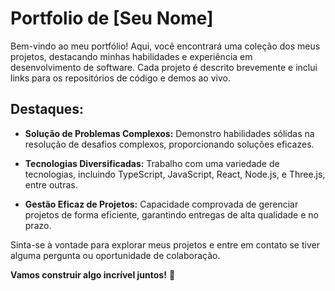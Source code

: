 # Portfolio de [Seu Nome]

Bem-vindo ao meu portfólio! Aqui, você encontrará uma coleção dos meus projetos, destacando minhas habilidades e experiência em desenvolvimento de software. Cada projeto é descrito brevemente e inclui links para os repositórios de código e demos ao vivo.

## Destaques:

- **Solução de Problemas Complexos:** Demonstro habilidades sólidas na resolução de desafios complexos, proporcionando soluções eficazes.

- **Tecnologias Diversificadas:** Trabalho com uma variedade de tecnologias, incluindo TypeScript, JavaScript, React, Node.js, e Three.js, entre outras.

- **Gestão Eficaz de Projetos:** Capacidade comprovada de gerenciar projetos de forma eficiente, garantindo entregas de alta qualidade e no prazo.

Sinta-se à vontade para explorar meus projetos e entre em contato se tiver alguma pergunta ou oportunidade de colaboração.

**Vamos construir algo incrível juntos!** 🚀
